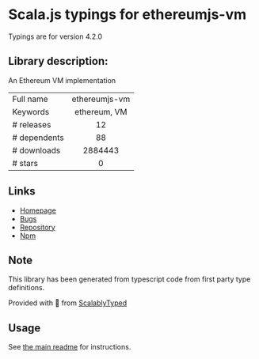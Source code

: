 
# Scala.js typings for ethereumjs-vm

Typings are for version 4.2.0

## Library description:
An Ethereum VM implementation

|                    |                 |
| ------------------ | :-------------: |
| Full name          | ethereumjs-vm |
| Keywords           | ethereum, VM |
| # releases         | 12 |
| # dependents       | 88 |
| # downloads        | 2884443 |
| # stars            | 0 |

## Links
- [Homepage](https://github.com/ethereumjs/ethereumjs-vm)
- [Bugs](https://github.com/ethereumjs/ethereumjs-vm/issues)
- [Repository](https://github.com/ethereumjs/ethereumjs-vm)
- [Npm](https://www.npmjs.com/package/ethereumjs-vm)
    


## Note
This library has been generated from typescript code from first party type definitions.

Provided with :purple_heart: from [ScalablyTyped](https://github.com/oyvindberg/ScalablyTyped)

## Usage
See [the main readme](../../readme.md) for instructions.


